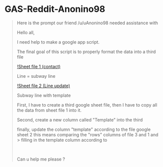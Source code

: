 # GAS-Reddit-Anonino98

> Here is the prompt our friend /u/uAnonino98 needed assistance with
> 
> Hello all,
> 
> I need help to make a google app script.
> 
> The final goal of this script is to properly format the data into a third file
> 
> [!Sheet file 1 (contact)](https://preview.redd.it/4daje3wtyr161.png?width=363&format=png&auto=webp&s=08fd3e78ad1cd61937744ab0c3bc506e5a2bca84)
> 
> Line = subway line
> 
> [!Sheet file 2 (Line update)](https://preview.redd.it/bj929918zr161.png?width=180&format=png&auto=webp&s=56a00ff02cc1010ae398535148e3629996515526)
> 
> Subway line with template
> 
> First, I have to create a third google sheet file, then I have to copy all the data from sheet file 1 into it.
> 
> Second, create a new column called "Template" into the third
> 
> finally, update the column "template" according to the file google sheet 2 this means comparing the "rows" columns of file 3 and 1 and > filling in the template column according to
> 
> ​
> 
> Can u help me please ?



